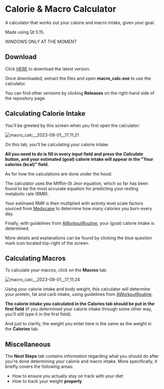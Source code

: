 # Calorie & Macro Calculator
A calculator that works out your calorie and macro intake, given your goal.

Made using Qt 5.15.

WINDOWS ONLY AT THE MOMENT


## Download

Click [HERE](https://github.com/Tom8l/calorie-and-macro-calculator/releases/download/v1.0.0/calorie-and-macro-calculator-v1.0.0.zip) to download the latest version.

Once downloaded, extract the files and open **macro_calc.exe** to use the calculator.

You can find other versions by clicking **Releases** on the right-hand side of the repository page.



## Calculating Calorie Intake

You'll be greeted by this screen when you first open the calculator:

![macro_calc__2023-08-01__17;11;21](https://github.com/Tom8l/calorie-and-macro-calculator/assets/78360008/d27592c4-d77c-4447-8977-4b50f354779f)


On this tab, you'll be calculating your calorie intake.

**All you need to do is fill in every input field and press the *Calculate* button, and your estimated (goal) calorie intake will appear in the "Your calories (kcal)" field.**

As for how the calculations are done under the hood:

The calculator uses the Mifflin-St Jeor equation, which so far has been found to be the most accurate equation for predicting your resting metabolic rate (RMR).

Your estimaed RMR is then multiplied with activity level scale factors sourced from [Medscape](https://reference.medscape.com/calculator/846/mifflin-st-jeor-equation) to determine how many calories you burn every day.

Finally, with guidelines from [AWorkoutRoutine](https://www.aworkoutroutine.com/how-many-calories-should-i-eat-a-day/), your (goal) calorie intake is determined.

More details and explanations can be found by clicking the blue question mark icon located top-right of the screen.



## Calculating Macros

To calculate your macros, click on the **Macros** tab:

![macro_calc__2023-08-01__17;11;24](https://github.com/Tom8l/calorie-and-macro-calculator/assets/78360008/92940abf-e33e-4fb9-9f74-8a85f7dec36a)

Using your calorie intake and body weight, this calculator will determine your protein, fat and carb intake, using guidelines from [AWorkoutRoutine](https://www.aworkoutroutine.com/how-to-calculate-macros/).

**The calorie intake you calculated in the Calories tab should be put in the first field** (if you determined your calorie intake through some other way, you'll still type it in the first field).

And just to clarify, the weight you enter here is the same as the weight in the **Calories** tab.




## Miscellaneous

The **Next Steps** tab contains information regarding what you should do after you're done determining your calorie and macro intake. More specifically, it briefly covers the following areas:
- How to ensure you actually stay on track with your diet
- How to track your weight **properly**





